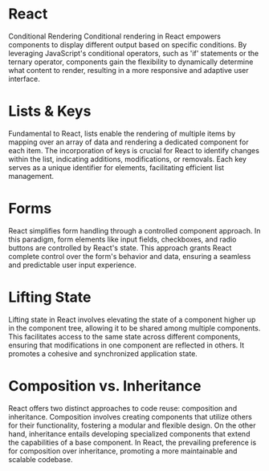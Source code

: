 # React
Conditional Rendering
Conditional rendering in React empowers components to display different output based on specific conditions. By leveraging JavaScript's conditional operators, such as 'if' statements or the ternary operator, components gain the flexibility to dynamically determine what content to render, resulting in a more responsive and adaptive user interface.

# Lists & Keys
Fundamental to React, lists enable the rendering of multiple items by mapping over an array of data and rendering a dedicated component for each item. The incorporation of keys is crucial for React to identify changes within the list, indicating additions, modifications, or removals. Each key serves as a unique identifier for elements, facilitating efficient list management.

# Forms
React simplifies form handling through a controlled component approach. In this paradigm, form elements like input fields, checkboxes, and radio buttons are controlled by React's state. This approach grants React complete control over the form's behavior and data, ensuring a seamless and predictable user input experience.

# Lifting State
Lifting state in React involves elevating the state of a component higher up in the component tree, allowing it to be shared among multiple components. This facilitates access to the same state across different components, ensuring that modifications in one component are reflected in others. It promotes a cohesive and synchronized application state.

# Composition vs. Inheritance
React offers two distinct approaches to code reuse: composition and inheritance. Composition involves creating components that utilize others for their functionality, fostering a modular and flexible design. On the other hand, inheritance entails developing specialized components that extend the capabilities of a base component. In React, the prevailing preference is for composition over inheritance, promoting a more maintainable and scalable codebase.
